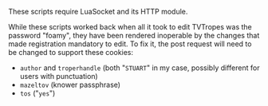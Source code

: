 These scripts require LuaSocket and its HTTP module.

While these scripts worked back when all it took to edit TVTropes was the password "foamy", they have been rendered inoperable by the changes that made registration mandatory to edit. To fix it, the post request will need to be changed to support these cookies:

- `author` and `troperhandle` (both "`STUART`" in my case, possibly different for users with punctuation)
- `mazeltov` (knower passphrase)
- `tos` ("`yes`")
